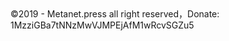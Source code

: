 <footer class="page-footer"><span class="copyright">©2019 - Metanet.press all right reserved，</span><span class="footer-modification pull-right">Donate: 1MzziGBa7tNNzMwVJMPEjAfM1wRcvSGZu5<span></footer>

<script src='https://www.moneybutton.com/moneybutton.js'></script> <div class='money-button' data-to='metanetpress@moneybutton.com' data-amount='0.005' data-currency='BSV' data-editable="false"></div>

